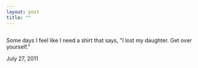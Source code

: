 ```yaml
---
layout: post
title: ""
---
```


<img src="" title="">

Some days I feel like I need a shirt that says, "I lost my daughter. Get over yourself."

<p class="date">July 27, 2011</p>